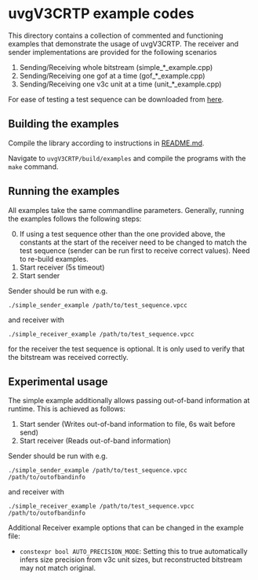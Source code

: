 # uvgV3CRTP example codes

This directory contains a collection of commented and functioning examples that demonstrate the usage of uvgV3CRTP. The receiver and sender implementations are provided for the following scenarios

1. Sending/Receiving whole bitstream (simple_*_example.cpp)
2. Sending/Receiving one gof at a time (gof_*_example.cpp)
3. Sending/Receiving one v3c unit at a time (unit_*_example.cpp)

For ease of testing a test sequence can be downloaded from [here](https://ultravideo.fi/uvgRTP_example_sequence_longdress.vpcc).

## Building the examples

Compile the library according to instructions in [README.md](../README.md).

Navigate to `uvgV3CRTP/build/examples` and compile the programs with the `make` command.

## Running the examples

All examples take the same commandline parameters. Generally, running the examples follows the following steps:

0. If using a test sequence other than the one provided above, the constants at the start of the receiver need to be changed to match the test sequence (sender can be run first to receive correct values). Need to re-build examples.
1. Start receiver (5s timeout)
2. Start sender

Sender should be run with e.g.
```
./simple_sender_example /path/to/test_sequence.vpcc
```

and receiver with
```
./simple_receiver_example /path/to/test_sequence.vpcc
```
for the receiver the test sequence is optional. It is only used to verify that the bitstream was received correctly.

## Experimental usage

The simple example additionally allows passing out-of-band information at runtime. This is achieved as follows:

1. Start sender (Writes out-of-band information to file, 6s wait before send)
2. Start receiver (Reads out-of-band information)

Sender should be run with e.g.
```
./simple_sender_example /path/to/test_sequence.vpcc /path/to/outofbandinfo
```

and receiver with
```
./simple_receiver_example /path/to/test_sequence.vpcc  /path/to/outofbandinfo
```

Additional Receiver example options that can be changed in the example file:
- ```constexpr bool AUTO_PRECISION_MODE```: Setting this to true automatically infers size precision from v3c unit sizes, but reconstructed bitstream may not match original.